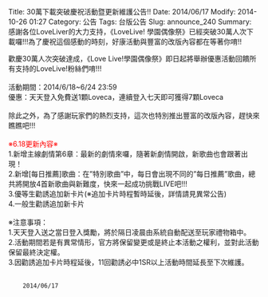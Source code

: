 Title: 30萬下載突破慶祝活動暨更新維護公告!!
Date: 2014/06/17
Modify: 2014-10-26 01:27
Category: 公告
Tags: 台版公告
Slug: announce_240
Summary: 感謝各位LoveLiver的大力支持，《LoveLive! 學園偶像祭》已經突破30萬人次下載囉!!!為了慶祝這個感動的時刻，好康活動與豐富的改版內容都在等著你唷!!

<div class="content_news">
<div class="note">
<p>歡慶30萬人次突破達成，《Love Live!學園偶像祭》即日起將舉辦優惠活動回饋所有支持的LoveLive!粉絲們唷!!!<br />
<br />
活動期間：2014/6/18~6/24 23:59<br />
優惠：天天登入免費送1顆Loveca，連續登入七天即可獲得7顆Loveca<br />
<br />
除此之外，為了感謝玩家們的熱烈支持，這次也特別推出豐富的改版內容，趕快來瞧瞧吧!!!<br />
<br />
<span style="color:red;">※6.18更新內容※</span><br />
1.新增主線劇情第6章：最新的劇情來囉，隨著新劇情開啟，新歌曲也會跟著出現！<br />
2.新增[每日推薦]歌曲：在”特別歌曲”中，每日會出現不同的”每日推薦”歌曲，總共將開放4首新歌曲與新難度，快來一起成功挑戰LIVE吧!!!<br />
3.優等生勸誘追加新卡片(※追加卡片時程暫時延後，詳情請見異常公告)<br />
4.一般生勸誘追加新卡片<br />
<br />
※注意事項：<br />
1.天天登入送之當日登入獎勵，將於隔日凌晨由系統自動配送至玩家禮物箱中。<br />
2.活動期間若是有異常情形，官方將保留變更或是終止本活動之權利，並對此活動保留最終決定權。<br />
3.因勸誘追加卡片時程延後，11回勸誘必中1SR以上活動時間延長至下次維護。
<br />
<br />

		2014/06/17
		         
</p></div>
</div>
